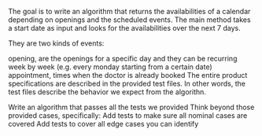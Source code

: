 The goal is to write an algorithm that returns the availabilities of a calendar depending on openings and the scheduled events. The main method takes a start date as input and looks for the availabilities over the next 7 days.

They are two kinds of events:

opening, are the openings for a specific day and they can be recurring week by week (e.g. every monday starting from a certain date)
appointment, times when the doctor is already booked
The entire product specifications are described in the provided test files. In other words, the test files describe the behavior we expect from the algorithn.


Write an algorithm that passes all the tests we provided
Think beyond those provided cases, specifically:
Add tests to make sure all nominal cases are covered
Add tests to cover all edge cases you can identify
